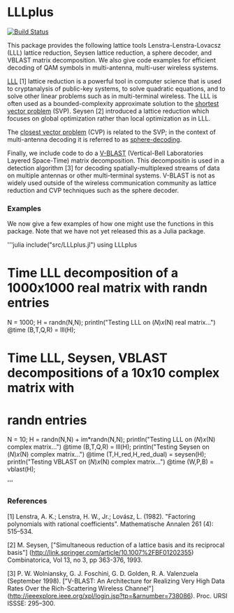 # LLLplus


[![Build Status](https://travis-ci.org/christianpeel/LLLplus.jl.svg?branch=master)](https://travis-ci.org/christianpeel/LLLplus)

This package provides the following lattice tools
Lenstra-Lenstra-Lovacsz (LLL) lattice reduction, Seysen lattice
reduction, a sphere decoder, and VBLAST matrix decomposition. We also
give code examples for efficient decoding of QAM symbols in
multi-antenna, multi-user wireless systems.

[LLL](https://en.wikipedia.org/wiki/Lenstra%E2%80%93Lenstra%E2%80%93Lov%C3%A1sz_lattice_basis_reduction_algorithm) [1]
lattice reduction is a powerful tool in computer science that is used
to cryptanalysis of public-key systems, to solve quadratic equations,
and to solve other linear problems such as in multi-terminal wireless.
The LLL is often used as a bounded-complexity approximate solution to
the
[shortest vector problem](https://en.wikipedia.org/wiki/Lattice_problem#Shortest_vector_problem_.28SVP.29)
(SVP).
Seysen [2] introduced a lattice reduction which focuses on global
optimization rather than local optimization as in LLL.

The
[closest vector problem](https://en.wikipedia.org/wiki/Lattice_problem#Closest_vector_problem_.28CVP.29)
(CVP) is related to the SVP; in the context of multi-antenna decoding
it is referred to as
[sphere-decoding](https://en.wikipedia.org/wiki/Lattice_problem#Sphere_decoding).

Finally, we include code to do a
[V-BLAST](https://en.wikipedia.org/wiki/Bell_Laboratories_Layered_Space-Time)
(Vertical-Bell Laboratories Layered Space-Time) matrix
decomposition. This decompositin is used in a detection algorithm [3] for
decoding spatially-multiplexed streams of data on multiple antennas or
other multi-terminal systems. V-BLAST is not as widely used outside of
the wireless communication community as lattice reduction and CVP
techniques such as the sphere decoder.

### Examples

We now give a few examples of how one might use the functions in this
package. Note that we have not yet released this as a Julia package.

'''julia
include("src/LLLplus.jl")
using LLLplus

# Time LLL decomposition of a 1000x1000 real matrix with randn entries 
N = 1000;
H = randn(N,N);
println("Testing LLL on $(N)x$(N) real matrix...")
@time (B,T,Q,R) = lll(H);

# Time LLL, Seysen, VBLAST decompositions of a 10x10 complex matrix with
# randn entries
N = 10;
H = randn(N,N) + im*randn(N,N);
println("Testing LLL on $(N)x$(N) complex matrix...")
@time (B,T,Q,R) = lll(H);
println("Testing Seysen on $(N)x$(N) complex matrix...")
@time (T,H_red,H_red_dual) = seysen(H);
println("Testing VBLAST on $(N)x$(N) complex matrix...")
@time (W,P,B) = vblast(H);

'''

### References

[1] Lenstra, A. K.; Lenstra, H. W., Jr.; Lovász, L. (1982). "Factoring
polynomials with rational coefficients". Mathematische Annalen 261
(4): 515–534.

[2] M. Seysen,
["Simultaneous reduction of a lattice basis and its reciprocal basis"]
(http://link.springer.com/article/10.1007%2FBF01202355) Combinatorica,
Vol 13, no 3, pp 363-376, 1993.

[3] P. W. Wolniansky, G. J. Foschini, G. D. Golden, R. A. Valenzuela
(September 1998). ["V-BLAST: An Architecture for Realizing Very High
Data Rates Over the Rich-Scattering Wireless Channel"]
(http://ieeexplore.ieee.org/xpl/login.jsp?tp=&arnumber=738086). Proc. URSI
ISSSE: 295–300. 
